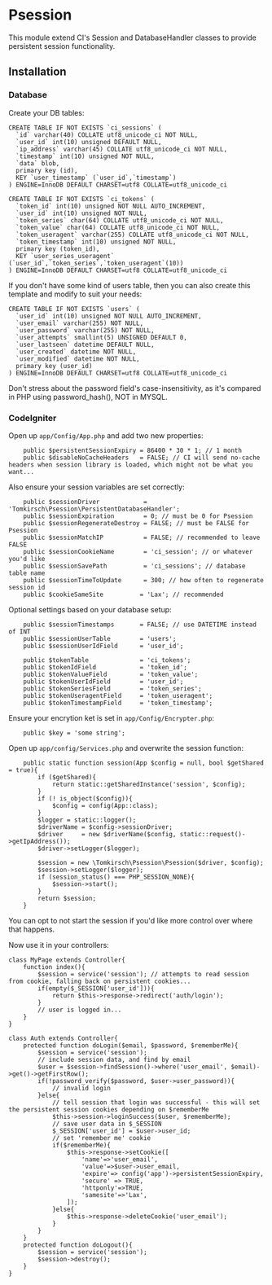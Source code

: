# Psession
This module extend CI's Session and DatabaseHandler classes to provide persistent session functionality.

## Installation

### Database
Create your DB tables:
```
CREATE TABLE IF NOT EXISTS `ci_sessions` (
  `id` varchar(40) COLLATE utf8_unicode_ci NOT NULL,
  `user_id` int(10) unsigned DEFAULT NULL,
  `ip_address` varchar(45) COLLATE utf8_unicode_ci NOT NULL,
  `timestamp` int(10) unsigned NOT NULL,
  `data` blob,
  primary key (id),
  KEY `user_timestamp` (`user_id`,`timestamp`)
) ENGINE=InnoDB DEFAULT CHARSET=utf8 COLLATE=utf8_unicode_ci

CREATE TABLE IF NOT EXISTS `ci_tokens` (
  `token_id` int(10) unsigned NOT NULL AUTO_INCREMENT,
  `user_id` int(10) unsigned NOT NULL,
  `token_series` char(64) COLLATE utf8_unicode_ci NOT NULL,
  `token_value` char(64) COLLATE utf8_unicode_ci NOT NULL,
  `token_useragent` varchar(255) COLLATE utf8_unicode_ci NOT NULL,
  `token_timestamp` int(10) unsigned NOT NULL,
  primary key (token_id),
  KEY `user_series_useragent` (`user_id`,`token_series`,`token_useragent`(10))
) ENGINE=InnoDB DEFAULT CHARSET=utf8 COLLATE=utf8_unicode_ci
```
If you don't have some kind of users table, then you can also create this template and modify to suit your needs:
```
CREATE TABLE IF NOT EXISTS `users` (
  `user_id` int(10) unsigned NOT NULL AUTO_INCREMENT,
  `user_email` varchar(255) NOT NULL,
  `user_password` varchar(255) NOT NULL,
  `user_attempts` smallint(5) UNSIGNED DEFAULT 0,
  `user_lastseen` datetime DEFAULT NULL,
  `user_created` datetime NOT NULL,
  `user_modified` datetime NOT NULL,
  primary key (user_id)
) ENGINE=InnoDB DEFAULT CHARSET=utf8 COLLATE=utf8_unicode_ci
```
Don't stress about the password field's case-insensitivity, as it's compared in PHP using password_hash(), NOT in MYSQL.

### CodeIgniter
Open up `app/Config/App.php` and add two new properties:

```
	public $persistentSessionExpiry	= 86400 * 30 * 1; // 1 month
	public $disableNoCacheHeaders 	= FALSE; // CI will send no-cache headers when session library is loaded, which might not be what you want...
```
Also ensure your session variables are set correctly:
```
	public $sessionDriver            = 'Tomkirsch\Psession\PersistentDatabaseHandler';
	public $sessionExpiration        = 0; // must be 0 for Psession
	public $sessionRegenerateDestroy = FALSE; // must be FALSE for Psession
	public $sessionMatchIP           = FALSE; // recommended to leave FALSE
	public $sessionCookieName        = 'ci_session'; // or whatever you'd like
	public $sessionSavePath          = 'ci_sessions'; // database table name
	public $sessionTimeToUpdate      = 300; // how often to regenerate session id
	public $cookieSameSite 			= 'Lax'; // recommended
```
Optional settings based on your database setup:
```
	public $sessionTimestamps		= FALSE; // use DATETIME instead of INT
	public $sessionUserTable 		= 'users';
	public $sessionUserIdField 		= 'user_id';

	public $tokenTable 				= 'ci_tokens';
	public $tokenIdField 			= 'token_id';
	public $tokenValueField 		= 'token_value';
	public $tokenUserIdField 		= 'user_id';
	public $tokenSeriesField 		= 'token_series';
	public $tokenUseragentField 	= 'token_useragent';
	public $tokenTimestampField 	= 'token_timestamp';
```
Ensure your encrytion ket is set in `app/Config/Encrypter.php`:
```
	public $key = 'some string';
```
Open up `app/config/Services.php` and overwrite the session function:
```
	public static function session(App $config = null, bool $getShared = true){
		if ($getShared){
			return static::getSharedInstance('session', $config);
		}
		if (! is_object($config)){
			$config = config(App::class);
		}
		$logger = static::logger();
		$driverName = $config->sessionDriver;
		$driver     = new $driverName($config, static::request()->getIpAddress());
		$driver->setLogger($logger);

		$session = new \Tomkirsch\Psession\Psession($driver, $config);
		$session->setLogger($logger);
		if (session_status() === PHP_SESSION_NONE){
			$session->start();
		}
		return $session;
	}
```
You can opt to not start the session if you'd like more control over where that happens.

Now use it in your controllers:
```
class MyPage extends Controller{
	function index(){
		$session = service('session'); // attempts to read session from cookie, falling back on persistent cookies...
		if(empty($_SESSION['user_id'])){
			return $this->response->redirect('auth/login');
		}
		// user is logged in...
	}
}

class Auth extends Controller{
	protected function doLogin($email, $password, $rememberMe){
		$session = service('session');
		// include session data, and find by email
		$user = $session->findSession()->where('user_email', $email)->get()->getFirstRow();
		if(!password_verify($password, $user->user_password)){
			// invalid login
		}else{
			// tell session that login was successful - this will set the persistent session cookies depending on $rememberMe
			$this->session->loginSuccess($user, $rememberMe);
			// save user data in $_SESSION
			$_SESSION['user_id'] = $user->user_id;
			// set 'remember me' cookie
			if($rememberMe){
				$this->response->setCookie([
					'name'=>'user_email',
					'value'=>$user->user_email,
					'expire'=> config('app')->persistentSessionExpiry,
					'secure' => TRUE,
					'httponly'=>TRUE,
					'samesite'=>'Lax',
				]);
			}else{
				$this->response->deleteCookie('user_email');
			}
		}
	}
	protected function doLogout(){
		$session = service('session');
		$session->destroy();
	}
}

```